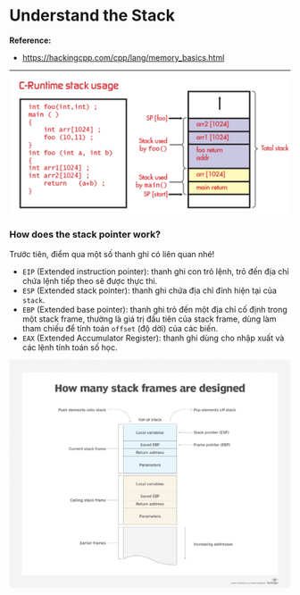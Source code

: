 # Understand the Stack

**Reference:**
- https://hackingcpp.com/cpp/lang/memory_basics.html

------
<p align="center">
    <img src="./Images/1.png" width="700px" alt="">
</p>

### How does the stack pointer work?
Trước tiên, điểm qua một số thanh ghi có liên quan nhé!
- `EIP` (Extended instruction pointer): thanh ghi con trỏ lệnh, trỏ đến địa chỉ chứa lệnh tiếp theo sẽ được thực thi.
- `ESP` (Extended stack pointer): thanh ghi chứa địa chỉ đỉnh hiện tại của `stack`.
- `EBP` (Extended base pointer): thanh ghi trỏ đến một địa chỉ cố định trong một stack frame, thường là giá trị đầu tiên của stack frame, dùng làm tham chiếu để tính toán `offset` (độ dời) của các biến.
- `EAX` (Extended Accumulator Register): thanh ghi dùng cho nhập xuất và các lệnh tính toán số học.

<p align="center">
    <img src="./Images/2.png" width="700px" alt="">
</p>
